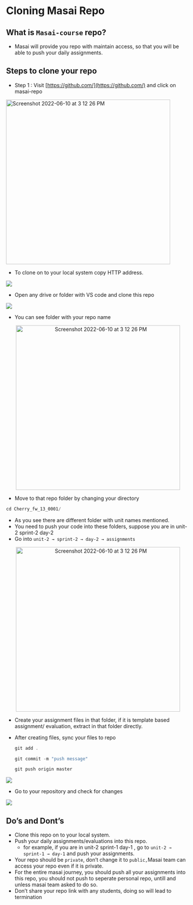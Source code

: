# Cloning Masai Repo

## What is `Masai-course` repo?

- Masai will provide you repo with maintain access, so that you will be able to push your daily assignments.

## Steps to clone your repo


- Step 1 : Visit [https://github.com/](https://github.com/) and click on masai-repo
<img width="450" alt="Screenshot 2022-06-10 at 3 12 26 PM" src="https://user-images.githubusercontent.com/63995316/173038757-a2295ee0-872c-47cb-8ace-68dd7c1016b4.png">


- To clone on to your local system copy HTTP address.

![](https://i.imgur.com/crLGnXE.png)


- Open any drive or folder with VS code and clone this repo

![](https://i.imgur.com/AexaZv7.png)


- You can see folder with your repo name
<p align="center">
<img height="450" center width="450" alt="Screenshot 2022-06-10 at 3 12 26 PM" src="https://i.imgur.com/Yr490J7.png">

</p>





- Move to that repo folder by changing your directory

```jsx
cd Cherry_fw_13_0001/
```

- As you see there are different folder with unit names mentioned.
- You need to push your code into these folders, suppose you are in unit-2 sprint-2 day-2
- Go into `unit-2 → sprint-2 → day-2 → assignments`

<p align="center">
<img height="450" center width="450" alt="Screenshot 2022-06-10 at 3 12 26 PM" src="https://i.imgur.com/dzNPep6.png">

</p>



- Create your assignment files in that folder, if it is template based assignment/ evaluation, extract in that folder directly.
- After creating files, sync your files to repo
    
    ```jsx
    git add .
    
    git commit -m "push message"
    
    git push origin master
    ```
    
![](https://i.imgur.com/eueUSSl.png)



- Go to your repository and check for changes

![](https://i.imgur.com/N4gj8BW.png)


## Do’s and Dont’s

- Clone this repo on to your local system.
- Push your daily assignments/evaluations into this repo.
    - for example, if you are in unit-2 sprint-1 day-1 , go to `unit-2 → sprint-1 → day-1` and push your assignments.
- Your repo should be `private`, don’t change it to `public,`Masai team can access your repo even if it is private.
- For the entire masai journey, you should push all your assignments into this repo, you should not push to  seperate personal repo, untill and unless masai team asked to do so.
- Don’t share your repo link with any students, doing so will lead to termination
